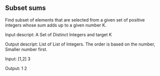## Subset sums
Find subset of elements that are selected from a given set of positive integers whose sum adds up to a given number K.

Input descript:
A Set of Distinct Integers and target K    

Output descript:
List of List of Integers. The order is based on the number, Smaller number first.


Input:
[1,2]
3

Output:
1 2
